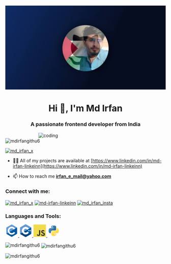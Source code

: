 ![logo](https://github.com/mdirfangithu6/mdirfangithu6/blob/main/MyBanner.jpg)
<h1 align="center">Hi 👋, I'm Md Irfan</h1>
<h3 align="center">A passionate frontend developer from India</h3>

<img align="right" alt="coding" width="400" src="https://user-images.githubusercontent.com/55389276/140866485-8fb1c876-9a8f-4d6a-98dc-08c4981eaf70.gif">

<p align="left"> <img src="https://komarev.com/ghpvc/?username=mdirfangithu6&label=Profile%20views&color=0e75b6&style=flat" alt="mdirfangithu6" /> </p>

<p align="left"> <a href="https://twitter.com/md_irfan_x" target="blank"><img src="https://img.shields.io/twitter/follow/md_irfan_x?logo=twitter&style=for-the-badge" alt="md_irfan_x" /></a> </p>

- 👨‍💻 All of my projects are available at [https://www.linkedin.com/in/md-irfan-linkeinn](https://www.linkedin.com/in/md-irfan-linkeinn)

- 📫 How to reach me **irfan_e_mail@yahoo.com**

<h3 align="left">Connect with me:</h3>
<p align="left">
<a href="https://twitter.com/md_irfan_x" target="blank"><img align="center" src="https://raw.githubusercontent.com/rahuldkjain/github-profile-readme-generator/master/src/images/icons/Social/twitter.svg" alt="md_irfan_x" height="30" width="40" /></a>
<a href="https://linkedin.com/in/md-irfan-linkeinn" target="blank"><img align="center" src="https://raw.githubusercontent.com/rahuldkjain/github-profile-readme-generator/master/src/images/icons/Social/linked-in-alt.svg" alt="md-irfan-linkeinn" height="30" width="40" /></a>
<a href="https://instagram.com/md_irfan_insta" target="blank"><img align="center" src="https://raw.githubusercontent.com/rahuldkjain/github-profile-readme-generator/master/src/images/icons/Social/instagram.svg" alt="md_irfan_insta" height="30" width="40" /></a>
</p>

<h3 align="left">Languages and Tools:</h3>
<p align="left"> <a href="https://www.cprogramming.com/" target="_blank" rel="noreferrer"> <img src="https://raw.githubusercontent.com/devicons/devicon/master/icons/c/c-original.svg" alt="c" width="40" height="40"/> </a> <a href="https://www.w3schools.com/cpp/" target="_blank" rel="noreferrer"> <img src="https://raw.githubusercontent.com/devicons/devicon/master/icons/cplusplus/cplusplus-original.svg" alt="cplusplus" width="40" height="40"/> </a> <a href="https://developer.mozilla.org/en-US/docs/Web/JavaScript" target="_blank" rel="noreferrer"> <img src="https://raw.githubusercontent.com/devicons/devicon/master/icons/javascript/javascript-original.svg" alt="javascript" width="40" height="40"/> </a> <a href="https://www.python.org" target="_blank" rel="noreferrer"> <img src="https://raw.githubusercontent.com/devicons/devicon/master/icons/python/python-original.svg" alt="python" width="40" height="40"/> </a> </p>

<p><img align="left" src="https://github-readme-stats.vercel.app/api/top-langs?username=mdirfangithu6&show_icons=true&locale=en&layout=compact" alt="mdirfangithu6" /></p>

<p>&nbsp;<img align="center" src="https://github-readme-stats.vercel.app/api?username=mdirfangithu6&show_icons=true&locale=en" alt="mdirfangithu6" /></p>

<p><img align="center" src="https://github-readme-streak-stats.herokuapp.com/?user=mdirfangithu6&" alt="mdirfangithu6" /></p>
